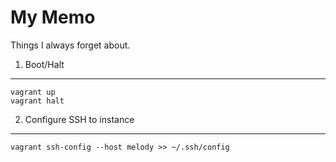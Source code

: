 My Memo
=======

Things I always forget about.

1. Boot/Halt
------------

    vagrant up
    vagrant halt

2. Configure SSH to instance
----------------------------

    vagrant ssh-config --host melody >> ~/.ssh/config
